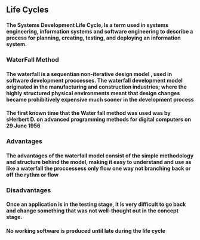 ## Life Cycles

#### The Systems Development Life Cycle, Is a term used in systems engineering, information systems and software engineering to describe a process for planning, creating, testing, and deploying an information system. 

### WaterFall Method 

#### The waterfall is a sequentian non-iterative design model , used in software development proccesses. The waterfall development model originated in the manufacturing and construction industries; where the highly structured physical environments meant that design changes became prohibitively expensive much sooner in the development process

#### The first known time that the Water fall method was used was by sHerbert D. on advanced programming methods for digital computers on 29 June 1956

### Advantages
#### The advantages of the waterfall model consist of the simple methodology and structure behind the model, making it easy to understand and use as like a waterfall the proccessess only flow one way not branching back or off the rythm or flow

### Disadvantages
#### Once an application is in the testing stage, it is very difficult to go back and change something that was not well-thought out in the concept stage.

#### No working software is produced until late during the life cycle
